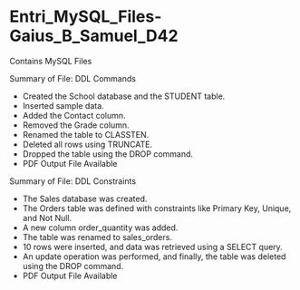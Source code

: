 # Entri_MySQL_Files-Gaius_B_Samuel_D42
Contains MySQL Files 

Summary of File: DDL Commands
- Created the School database and the STUDENT table.
- Inserted sample data.
- Added the Contact column.
- Removed the Grade column.
- Renamed the table to CLASSTEN.
- Deleted all rows using TRUNCATE.
- Dropped the table using the DROP command.
- PDF Output File Available


Summary of File: DDL Constraints
- The Sales database was created.
- The Orders table was defined with constraints like Primary Key, Unique, and Not Null.
- A new column order_quantity was added.
- The table was renamed to sales_orders.
- 10 rows were inserted, and data was retrieved using a SELECT query.
- An update operation was performed, and finally, the table was deleted using the DROP command.
- PDF Output File Available
